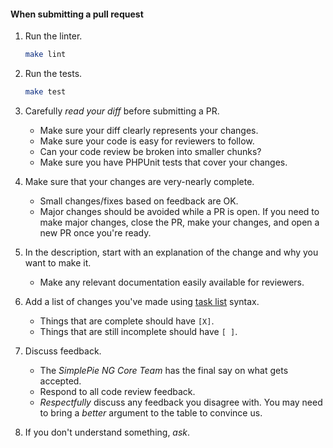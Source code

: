 #### When submitting a pull request

1. Run the linter.

   ```bash
   make lint
   ```

1. Run the tests.

   ```bash
   make test
   ```

1. Carefully _read your diff_ before submitting a PR.
    * Make sure your diff clearly represents your changes.
    * Make sure your code is easy for reviewers to follow.
    * Can your code review be broken into smaller chunks?
    * Make sure you have PHPUnit tests that cover your changes.

1. Make sure that your changes are very-nearly complete.
    * Small changes/fixes based on feedback are OK.
    * Major changes should be avoided while a PR is open. If you need to make major changes, close the PR, make your changes, and open a new PR once you're ready.

1. In the description, start with an explanation of the change and why you want to make it.
    * Make any relevant documentation easily available for reviewers.

1. Add a list of changes you've made using [task list](https://help.github.com/articles/basic-writing-and-formatting-syntax/#task-lists) syntax.
    * Things that are complete should have `[X]`.
    * Things that are still incomplete should have `[ ]`.

1. Discuss feedback.
    * The _SimplePie NG Core Team_ has the final say on what gets accepted.
    * Respond to all code review feedback.
    * _Respectfully_ discuss any feedback you disagree with. You may need to bring a _better_ argument to the table to convince us.

1. If you don't understand something, _ask_.
